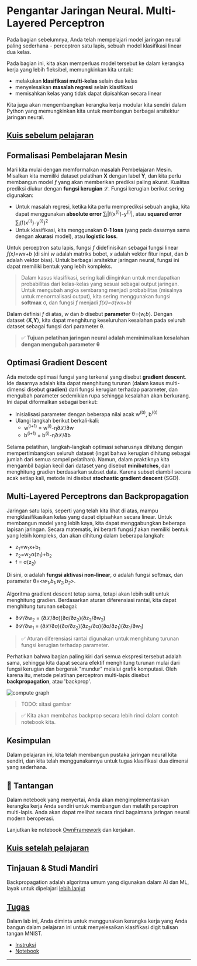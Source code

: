 <!--
CO_OP_TRANSLATOR_METADATA:
{
  "original_hash": "789d6c3fb6fc7948a470b33078a5983a",
  "translation_date": "2025-09-23T10:42:47+00:00",
  "source_file": "lessons/3-NeuralNetworks/04-OwnFramework/README.md",
  "language_code": "id"
}
-->
# Pengantar Jaringan Neural. Multi-Layered Perceptron

Pada bagian sebelumnya, Anda telah mempelajari model jaringan neural paling sederhana - perceptron satu lapis, sebuah model klasifikasi linear dua kelas.

Pada bagian ini, kita akan memperluas model tersebut ke dalam kerangka kerja yang lebih fleksibel, memungkinkan kita untuk:

* melakukan **klasifikasi multi-kelas** selain dua kelas
* menyelesaikan **masalah regresi** selain klasifikasi
* memisahkan kelas yang tidak dapat dipisahkan secara linear

Kita juga akan mengembangkan kerangka kerja modular kita sendiri dalam Python yang memungkinkan kita untuk membangun berbagai arsitektur jaringan neural.

## [Kuis sebelum pelajaran](https://ff-quizzes.netlify.app/en/ai/quiz/7)

## Formalisasi Pembelajaran Mesin

Mari kita mulai dengan memformalkan masalah Pembelajaran Mesin. Misalkan kita memiliki dataset pelatihan **X** dengan label **Y**, dan kita perlu membangun model *f* yang akan memberikan prediksi paling akurat. Kualitas prediksi diukur dengan **fungsi kerugian** &lagran;. Fungsi kerugian berikut sering digunakan:

* Untuk masalah regresi, ketika kita perlu memprediksi sebuah angka, kita dapat menggunakan **absolute error** &sum;<sub>i</sub>|f(x<sup>(i)</sup>)-y<sup>(i)</sup>|, atau **squared error** &sum;<sub>i</sub>(f(x<sup>(i)</sup>)-y<sup>(i)</sup>)<sup>2</sup>
* Untuk klasifikasi, kita menggunakan **0-1 loss** (yang pada dasarnya sama dengan **akurasi** model), atau **logistic loss**.

Untuk perceptron satu lapis, fungsi *f* didefinisikan sebagai fungsi linear *f(x)=wx+b* (di sini *w* adalah matriks bobot, *x* adalah vektor fitur input, dan *b* adalah vektor bias). Untuk berbagai arsitektur jaringan neural, fungsi ini dapat memiliki bentuk yang lebih kompleks.

> Dalam kasus klasifikasi, sering kali diinginkan untuk mendapatkan probabilitas dari kelas-kelas yang sesuai sebagai output jaringan. Untuk mengubah angka sembarang menjadi probabilitas (misalnya untuk menormalisasi output), kita sering menggunakan fungsi **softmax** &sigma;, dan fungsi *f* menjadi *f(x)=&sigma;(wx+b)*

Dalam definisi *f* di atas, *w* dan *b* disebut **parameter** &theta;=⟨*w,b*⟩. Dengan dataset ⟨**X**,**Y**⟩, kita dapat menghitung keseluruhan kesalahan pada seluruh dataset sebagai fungsi dari parameter &theta;.

> ✅ **Tujuan pelatihan jaringan neural adalah meminimalkan kesalahan dengan mengubah parameter &theta;**

## Optimasi Gradient Descent

Ada metode optimasi fungsi yang terkenal yang disebut **gradient descent**. Ide dasarnya adalah kita dapat menghitung turunan (dalam kasus multi-dimensi disebut **gradien**) dari fungsi kerugian terhadap parameter, dan mengubah parameter sedemikian rupa sehingga kesalahan akan berkurang. Ini dapat diformalkan sebagai berikut:

* Inisialisasi parameter dengan beberapa nilai acak w<sup>(0)</sup>, b<sup>(0)</sup>
* Ulangi langkah berikut berkali-kali:
    - w<sup>(i+1)</sup> = w<sup>(i)</sup>-&eta;&part;&lagran;/&part;w
    - b<sup>(i+1)</sup> = b<sup>(i)</sup>-&eta;&part;&lagran;/&part;b

Selama pelatihan, langkah-langkah optimasi seharusnya dihitung dengan mempertimbangkan seluruh dataset (ingat bahwa kerugian dihitung sebagai jumlah dari semua sampel pelatihan). Namun, dalam praktiknya kita mengambil bagian kecil dari dataset yang disebut **minibatches**, dan menghitung gradien berdasarkan subset data. Karena subset diambil secara acak setiap kali, metode ini disebut **stochastic gradient descent** (SGD).

## Multi-Layered Perceptrons dan Backpropagation

Jaringan satu lapis, seperti yang telah kita lihat di atas, mampu mengklasifikasikan kelas yang dapat dipisahkan secara linear. Untuk membangun model yang lebih kaya, kita dapat menggabungkan beberapa lapisan jaringan. Secara matematis, ini berarti fungsi *f* akan memiliki bentuk yang lebih kompleks, dan akan dihitung dalam beberapa langkah:
* z<sub>1</sub>=w<sub>1</sub>x+b<sub>1</sub>
* z<sub>2</sub>=w<sub>2</sub>&alpha;(z<sub>1</sub>)+b<sub>2</sub>
* f = &sigma;(z<sub>2</sub>)

Di sini, &alpha; adalah **fungsi aktivasi non-linear**, &sigma; adalah fungsi softmax, dan parameter &theta;=<*w<sub>1</sub>,b<sub>1</sub>,w<sub>2</sub>,b<sub>2</sub>*>.

Algoritma gradient descent tetap sama, tetapi akan lebih sulit untuk menghitung gradien. Berdasarkan aturan diferensiasi rantai, kita dapat menghitung turunan sebagai:

* &part;&lagran;/&part;w<sub>2</sub> = (&part;&lagran;/&part;&sigma;)(&part;&sigma;/&part;z<sub>2</sub>)(&part;z<sub>2</sub>/&part;w<sub>2</sub>)
* &part;&lagran;/&part;w<sub>1</sub> = (&part;&lagran;/&part;&sigma;)(&part;&sigma;/&part;z<sub>2</sub>)(&part;z<sub>2</sub>/&part;&alpha;)(&part;&alpha;/&part;z<sub>1</sub>)(&part;z<sub>1</sub>/&part;w<sub>1</sub>)

> ✅ Aturan diferensiasi rantai digunakan untuk menghitung turunan fungsi kerugian terhadap parameter.

Perhatikan bahwa bagian paling kiri dari semua ekspresi tersebut adalah sama, sehingga kita dapat secara efektif menghitung turunan mulai dari fungsi kerugian dan bergerak "mundur" melalui grafik komputasi. Oleh karena itu, metode pelatihan perceptron multi-lapis disebut **backpropagation**, atau 'backprop'.

<img alt="compute graph" src="images/ComputeGraphGrad.png"/>

> TODO: sitasi gambar

> ✅ Kita akan membahas backprop secara lebih rinci dalam contoh notebook kita.  

## Kesimpulan

Dalam pelajaran ini, kita telah membangun pustaka jaringan neural kita sendiri, dan kita telah menggunakannya untuk tugas klasifikasi dua dimensi yang sederhana.

## 🚀 Tantangan

Dalam notebook yang menyertai, Anda akan mengimplementasikan kerangka kerja Anda sendiri untuk membangun dan melatih perceptron multi-lapis. Anda akan dapat melihat secara rinci bagaimana jaringan neural modern beroperasi.

Lanjutkan ke notebook [OwnFramework](OwnFramework.ipynb) dan kerjakan.

## [Kuis setelah pelajaran](https://ff-quizzes.netlify.app/en/ai/quiz/8)

## Tinjauan & Studi Mandiri

Backpropagation adalah algoritma umum yang digunakan dalam AI dan ML, layak untuk dipelajari [lebih lanjut](https://wikipedia.org/wiki/Backpropagation)

## [Tugas](lab/README.md)

Dalam lab ini, Anda diminta untuk menggunakan kerangka kerja yang Anda bangun dalam pelajaran ini untuk menyelesaikan klasifikasi digit tulisan tangan MNIST.

* [Instruksi](lab/README.md)
* [Notebook](lab/MyFW_MNIST.ipynb)

---

